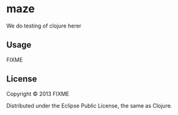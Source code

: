 # maze

We do testing of clojure herer



## Usage

FIXME

## License

Copyright © 2013 FIXME

Distributed under the Eclipse Public License, the same as Clojure.
